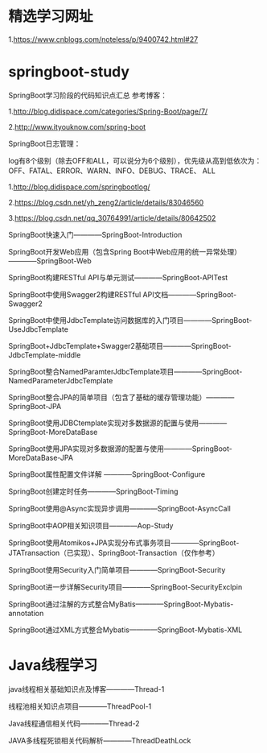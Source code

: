 # 精选学习网址

1.https://www.cnblogs.com/noteless/p/9400742.html#27

# springboot-study
SpringBoot学习阶段的代码知识点汇总
参考博客：

1.http://blog.didispace.com/categories/Spring-Boot/page/7/

2.http://www.ityouknow.com/spring-boot

SpringBoot日志管理：

log有8个级别（除去OFF和ALL，可以说分为6个级别），优先级从高到低依次为：OFF、FATAL、ERROR、WARN、INFO、DEBUG、TRACE、 ALL

1.http://blog.didispace.com/springbootlog/

2.https://blog.csdn.net/yh_zeng2/article/details/83046560

3.https://blog.csdn.net/qq_30764991/article/details/80642502

SpringBoot快速入门————SpringBoot-Introduction

SpringBoot开发Web应用（包含Spring Boot中Web应用的统一异常处理）————SpringBoot-Web

SpringBoot构建RESTful API与单元测试————SpringBoot-APITest

SpringBoot中使用Swagger2构建RESTful API文档————SpringBoot-Swagger2

SpringBoot中使用JdbcTemplate访问数据库的入门项目————SpringBoot-UseJdbcTemplate

SpringBoot+JdbcTemplate+Swagger2基础项目————SpringBoot-JdbcTemplate-middle

SpringBoot整合NamedParamterJdbcTemplate项目————SpringBoot-NamedParameterJdbcTemplate

SpringBoot整合JPA的简单项目（包含了基础的缓存管理功能）————SpringBoot-JPA

SpringBoot使用JDBCtemplate实现对多数据源的配置与使用————SpringBoot-MoreDataBase

SpringBoot使用JPA实现对多数据源的配置与使用————SpringBoot-MoreDataBase-JPA

SpringBoot属性配置文件详解 ————SpringBoot-Configure

SpringBoot创建定时任务————SpringBoot-Timing

SpringBoot使用@Async实现异步调用————SpringBoot-AsyncCall

SpringBoot中AOP相关知识项目————Aop-Study

SpringBoot使用Atomikos+JPA实现分布式事务项目————SpringBoot-JTATransaction（已实现）、SpringBoot-Transaction（仅作参考）

SpringBoot使用Security入门简单项目————SpringBoot-Security

SpringBoot进一步详解Security项目————SpringBoot-SecurityExclpin

SpringBoot通过注解的方式整合MyBatis————SpringBoot-Mybatis-annotation

SpringBoot通过XML方式整合Mybatis————SpringBoot-Mybatis-XML

# Java线程学习

java线程相关基础知识点及博客————Thread-1

线程池相关知识点项目————ThreadPool-1

Java线程通信相关代码————Thread-2

JAVA多线程死锁相关代码解析————ThreadDeathLock
